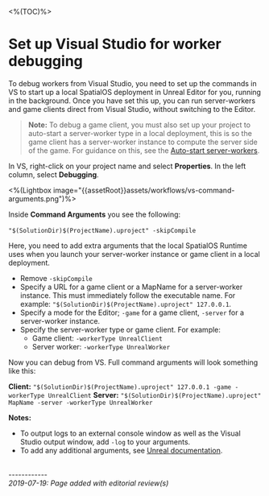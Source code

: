<%(TOC)%>
# Set up Visual Studio for worker debugging

To debug workers from Visual Studio, you need to set up the commands in VS to start up a local SpatialOS deployment in Unreal Editor for you, running in the background. Once you have set this up, you can run server-workers and game clients direct from Visual Studio, without switching to the Editor.

> **Note:** To debug a game client, you must also set up your project to auto-start a server-worker type in a local deployment, this is so the game client has a server-worker instance to compute the server side of the game. For guidance on this, see the [Auto-start server-workers]({{urlRoot}}/content/workflows/autostart-server-workers).

In VS, right-click on your project name and select **Properties**.
In the left column, select **Debugging**.

<%(Lightbox image="{{assetRoot}}assets/workflows/vs-command-arguments.png")%>

Inside **Command Arguments** you see the following:
</br></br>
`"$(SolutionDir)$(ProjectName).uproject" -skipCompile`

Here, you need to add extra arguments that the local SpatialOS Runtime uses when you launch your server-worker instance or game client in a local deployment.

* Remove `-skipCompile`
* Specify a URL for a game client or a MapName for a server-worker instance. This must immediately follow the executable name. For example: `"$(SolutionDir)$(ProjectName).uproject" 127.0.0.1`.
* Specify a mode for the Editor; `-game` for a game client, `-server` for a server-worker instance.
* Specify the server-worker type or game client. For example:
  * Game client: `-workerType UnrealClient` </br>
  * Server worker: `-workerType UnrealWorker`

Now you can debug from VS. Full command arguments will look something like this:

**Client:** `"$(SolutionDir)$(ProjectName).uproject" 127.0.0.1 -game -workerType UnrealClient`
**Server:** `"$(SolutionDir)$(ProjectName).uproject" MapName -server -workerType UnrealWorker`

**Notes:**

* To output logs to an external console window as well as the Visual Studio output window, add `-log` to your arguments.  
* To add any additional arguments, see [Unreal documentation](https://docs.unrealengine.com/en-us/Programming/Basics/CommandLineArguments).





<br/>------------<br/>
_2019-07-19: Page added with editorial review(s)_
